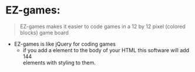 # EZ-games:

> EZ-games makes it easier to code games in a 12 by 12 pixel (colored blocks) game board

* EZ-games is like jQuery for coding games
  - if you add a <game-board> element to the body of your HTML this software will add 144 <div> elements with styling to them.
